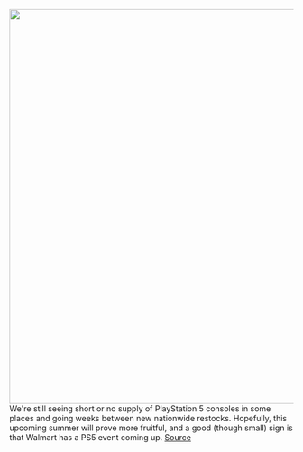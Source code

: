 <img src='https://cdn.vox-cdn.com/thumbor/XfMW31qBJHlhgj1mO9T3ZvD7qAQ=/0x0:2040x1360/1200x800/filters:focal(857x517:1183x843)/cdn.vox-cdn.com/uploads/chorus_image/image/70887407/acastro_210511_1777_psRestock_0006.0.jpg' width='700px' /><br/>
We're still seeing short or no supply of PlayStation 5 consoles in some places and going weeks between new nationwide restocks. Hopefully, this upcoming summer will prove more fruitful, and a good (though small) sign is that Walmart has a PS5 event coming up.
<a href='https://www.theverge.com/2022/5/19/23130194/sony-playstation-5-ps5-walmart-plus-console-restock-availability-date-time'> Source <a/>
